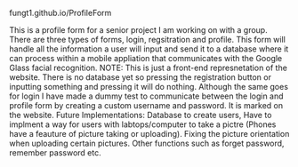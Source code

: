 fungt1.github.io/ProfileForm
 
This is a profile form for a senior project I am working on with a group. There are three types of forms, login, regsitration and profile. This form will handle all the information a user will input and send it to a database where it can process within a mobile appliation that communicates with the Google Glass facial recognition.
NOTE: This is just a front-end represnetation of the website. There is no database yet so pressing the 
registration button or inputting something and pressing it will do nothing. Although the same goes for login I have made a dummy test to communicate between the login and profile form by creating a custom username and password. It is marked on the website. 
Future Implementations: Database to create users, Have to implment a way for users with labtops/computer to take a pictre (Phones have a feauture of picture taking or uploading). Fixing the picture orientation when uploading certain pictures. Other functions such as forget password, remember password etc. 
